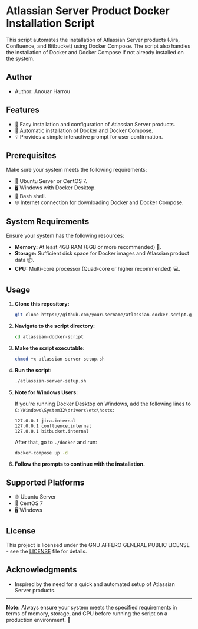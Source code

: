 # Atlassian Server Product Docker Installation Script

This script automates the installation of Atlassian Server products (Jira, Confluence, and Bitbucket) using Docker Compose. The script also handles the installation of Docker and Docker Compose if not already installed on the system.

## Author

- Author: Anouar Harrou

## Features

- 🚀 Easy installation and configuration of Atlassian Server products.
- 🐳 Automatic installation of Docker and Docker Compose.
- 💡 Provides a simple interactive prompt for user confirmation.

## Prerequisites

Make sure your system meets the following requirements:

- 🐧 Ubuntu Server or CentOS 7.
- 🖥️ Windows with Docker Desktop.
- 🐚 Bash shell.
- 🌐 Internet connection for downloading Docker and Docker Compose.

## System Requirements

Ensure your system has the following resources:

- **Memory:** At least 4GB RAM (8GB or more recommended) 🧠.
- **Storage:** Sufficient disk space for Docker images and Atlassian product data 📦.
- **CPU:** Multi-core processor (Quad-core or higher recommended) 💻.

## Usage

1. **Clone this repository:**

    ```bash
    git clone https://github.com/yourusername/atlassian-docker-script.git
    ```

2. **Navigate to the script directory:**

    ```bash
    cd atlassian-docker-script
    ```

3. **Make the script executable:**

    ```bash
    chmod +x atlassian-server-setup.sh
    ```

4. **Run the script:**

    ```bash
    ./atlassian-server-setup.sh
    ```

5. **Note for Windows Users:**

    If you're running Docker Desktop on Windows, add the following lines to `C:\Windows\System32\drivers\etc\hosts`:

    ```plaintext
    127.0.0.1 jira.internal
    127.0.0.1 confluence.internal
    127.0.0.1 bitbucket.internal
    ```

    After that, go to `./docker` and run:

    ```bash
    docker-compose up -d
    ```

6. **Follow the prompts to continue with the installation.**

## Supported Platforms

- 🌐 Ubuntu Server
- 🐧 CentOS 7
- 🖥️ Windows

## License

This project is licensed under the GNU AFFERO GENERAL PUBLIC LICENSE - see the [LICENSE](LICENSE) file for details.

## Acknowledgments

- Inspired by the need for a quick and automated setup of Atlassian Server products.

---

**Note:** Always ensure your system meets the specified requirements in terms of memory, storage, and CPU before running the script on a production environment. 🚀
